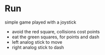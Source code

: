 # Run
simple game played with a joystick

- avoid the red square, collisions cost points
- eat the green squares, for points and dash
- left analog stick to move
- right analog stick to dash
